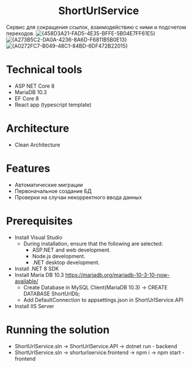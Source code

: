 <h1 align="center">ShortUrlService</h1>

Сервис для сокращения ссылок, взаимодействию с ними и подсчетом переходов.
![{458D3A21-FAD5-4E35-BFFE-5B04E7FF61E5}](https://github.com/user-attachments/assets/d0301c88-f133-4176-9acf-c8148e885cae) 
![{A273B5C2-DA0A-4236-8A6D-F6811B5B0E13}](https://github.com/user-attachments/assets/1747bb7d-901f-43ca-aed1-190961fc5e81)
![{A0272FC7-B049-48C1-84BD-6DF472B22015}](https://github.com/user-attachments/assets/5768a418-2844-4273-ab28-4cefac270dd3)

# Technical tools 
* ASP NET Core 8 
* MariaDB 10.3
* EF Core 8
* React app (typescript template)     

# Architecture
* Clean Architecture

# Features
*  Автоматические миграции
*  Первоначальное создание БД
*  Проверки на случаи некорректного ввода данных

# Prerequisites
* Install Visual Studio
    * During installation, ensure that the following are selected:
        * ASP.NET and web development.
        * Node.js development.
        * .NET desktop development.
* Install .NET 8 SDK
* Install Maria DB 10.3 https://mariadb.org/mariadb-10-3-10-now-available/
    * Create Database in MySQL Client(MariaDB 10.3) -> CREATE DATABASE ShortUrlDb;
    * Add DefaultConnection to appsettings.json in ShortUrlService.API
* Install IIS Server

# Running the solution
* ShortUrlService.sln -> ShortUrlService.API -> dotnet run - backend
* ShortUrlService.sln -> shorturlservice.frontend -> npm i -> npm start - frontend
